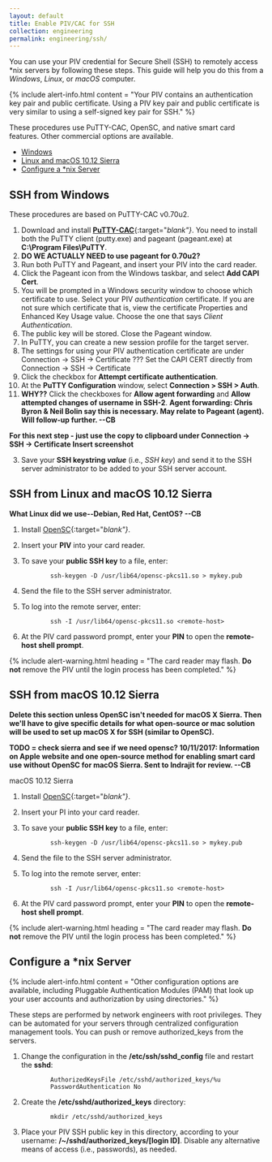 ```yaml
---
layout: default
title: Enable PIV/CAC for SSH
collection: engineering
permalink: engineering/ssh/
---
```


You can use your PIV credential for Secure Shell (SSH) to remotely access *nix servers by following these steps. This guide will help you do this from a _Windows_, _Linux_, or _macOS_ computer.   

{% include alert-info.html content = "Your PIV contains an authentication key pair and public certificate. Using a PIV key pair and public certificate is very similar to using a self-signed key pair for SSH." %}

These procedures use PuTTY-CAC, OpenSC, and native smart card features. Other commercial options are available.    

- [Windows](#ssh-from-windows) 
- [Linux and macOS 10.12 Sierra](#ssh-from-linux-and-macos-10.12-sierra)<!--Changed heading if Linux and macOS X Sierra both use the same set of instructions. Why don't we just say here and in section below: "Linux-Based Systems"? We can add statement below that this includes macOS and that we tested macOS 10.12 Sierra and _____ (what Linux did we test?) Linux system.)...-->
- [Configure a *nix Server](#configure-a-*nix-server)

## SSH from Windows

These procedures are based on PuTTY-CAC v0.70u2.<!--These steps need to be validated since this is a newer version of PuTTY-CAC than the version that Chunde tested some months ago.-->

1. Download and install [**PuTTY-CAC**](https://www.github.com/NoMoreFood/putty-cac/releases){:target="_blank"}_. You need to install both the PuTTY client (putty.exe) and pageant (pageant.exe) at **C:\Program Files\PuTTY**.
1. **DO WE ACTUALLY NEED to use pageant for 0.70u2?** 
1. Run both PuTTY and Pageant, and insert your PIV into the card reader.
1. Click the Pageant icon from the Windows taskbar, and select **Add CAPI Cert**.
1. You will be prompted in a Windows security window to choose which certificate to use. Select your PIV _authentication_ certificate.  If you are not sure which certificate that is, view the certificate Properties and Enhanced Key Usage value.  Choose the one that says _Client Authentication_. 
1. The public key will be stored. Close the Pageant window.  
1. In PuTTY, you can create a new session profile for the target server.  
1. The settings for using your PIV authentication certificate are under Connection -> SSH -> Certificate
??? Set the CAPI CERT directly from Connection -> SSH -> Certificate
1. Click the checkbox for **Attempt certificate authentication**.
1. At the **PuTTY Configuration** window, select **Connection &gt; SSH &gt; Auth**. 
1. **WHY??** Click the checkboxes for **Allow agent forwarding** and **Allow attempted changes of username in SSH-2**. **Agent forwarding:  Chris Byron & Neil Bolin say this is necessary. May relate to Pageant (agent). Will follow-up further. --CB**

**For this next step - just use the copy to clipboard under Connection -> SSH -> Certificate
Insert screenshot**

3. Save your **SSH keystring&nbsp;_value_** (i.e., _SSH key_) and send it to the SSH server administrator to be added to your SSH server account. 

## SSH from Linux and macOS 10.12 Sierra 

**What Linux did we use--Debian, Red Hat, CentOS? --CB**

<!--Do we need to say which Linux and UNIX we are using?  The Linux and macOS X 10.12 Sierra procedures here are identical, as LaChelle pointed out. Rather than having 2 identical, consecutive procedures, use one procedure for both Linux and macOS X 10.12 Sierra--unless we don't need OpenSC for macOS? Can we use a title like "Linux-Based Systems" (which would include Mac)?  We could say these are based on macOS 10.12 Sierra.  What Linux system did Chunde use to test the Linux procedure?-->

1. Install [OpenSC](https://www.github.com/OpenSC/OpenSC/wiki/Download-latest-OpenSC-stable-release){:target="_blank"}_.
1. Insert your **PIV** into your card reader.
1. To save your **public SSH key** to a file, enter:

    ```
			ssh-keygen -D /usr/lib64/opensc-pkcs11.so > mykey.pub
    ```  

1. Send the file to the SSH server administrator.
1. To log into the remote server, enter:

    ```
			ssh -I /usr/lib64/opensc-pkcs11.so <remote-host>
    ```    

3. At the PIV card password prompt, enter your **PIN** to open the **remote-host shell prompt**.

{% include alert-warning.html heading = "The card reader may flash. **Do not** remove the PIV until the login process has been completed." %} 



## SSH from macOS 10.12 Sierra 

**Delete this section unless OpenSC isn't needed for macOS X Sierra. Then we'll have to give specific details for what open-source or mac solution will be used to set up macOS X for SSH (similar to OpenSC).**

**TODO = check sierra and see if we need opensc? 10/11/2017: Information on Apple website and one open-source method for enabling smart card use without OpenSC for macOS Sierra. Sent to Indrajit for review. --CB**

macOS 10.12 Sierra 
  
1. Install [OpenSC](https://www.github.com/OpenSC/OpenSC/wiki/Download-latest-OpenSC-stable-release){:target="_blank"}_.
1. Insert your PI into your card reader.
1. To save your **public SSH key** to a file, enter:

    ```
			ssh-keygen -D /usr/lib64/opensc-pkcs11.so > mykey.pub
    ```  

1. Send the file to the SSH server administrator.
1. To log into the remote server, enter:

    ```
			ssh -I /usr/lib64/opensc-pkcs11.so <remote-host>
    ```    

1. At the PIV card password prompt, enter your **PIN** to open the **remote-host shell prompt**.

{% include alert-warning.html heading = "The card reader may flash. **Do not** remove the PIV until the login process has been completed." %}

## Configure a *nix Server

<!--Read procedures for accessing remote server and they say you need to have an SSH daemon installed on the remote server. Not in our procedures. Is this needed?-->

{% include alert-info.html content = "Other configuration options are available, including Pluggable Authentication Modules (PAM) that look up your user accounts and authorization by using directories." %}

<!--Since these procedures are for network engineers, we don't need to say this?-->These steps are performed by network engineers with root privileges. They can be automated for your servers through centralized configuration management tools. You can push or remove authorized_keys from the servers. 

1. Change the configuration in the **/etc/ssh/sshd_config** file and restart the **sshd**:

    ```
			AuthorizedKeysFile /etc/sshd/authorized_keys/%u  
			PasswordAuthentication No
    ```

1. Create the **/etc/sshd/authorized_keys** directory:

    ```
			mkdir /etc/sshd/authorized_keys
    ```

1. Place your PIV SSH public key in this directory, according to your username: **/~/sshd/authorized_keys/[login ID]**. Disable any alternative means of access (i.e., passwords), as needed.
   
